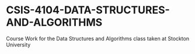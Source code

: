 # CSIS-4104-DATA-STRUCTURES-AND-ALGORITHMS
Course Work for the Data Structures and Algorithms  class taken at Stockton University 
